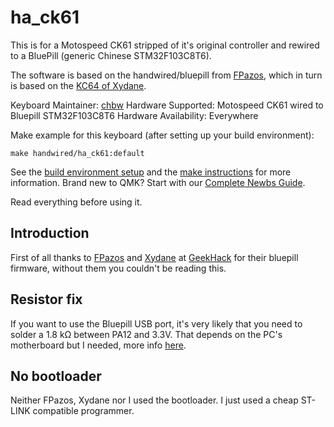 
# ha_ck61

This is for a Motospeed CK61 stripped of it's original controller and rewired to a BluePill (generic Chinese STM32F103C8T6).

The software is based on the handwired/bluepill from [FPazos](https://github.com/fpazos), which in turn is based on the [KC64 of Xydane](https://github.com/Xydane/qmk_firmware).

Keyboard Maintainer: [chbw](https://github.com/chbw)
Hardware Supported: Motospeed CK61 wired to Bluepill STM32F103C8T6
Hardware Availability: Everywhere

Make example for this keyboard (after setting up your build environment):

    make handwired/ha_ck61:default

See the [build environment setup](https://docs.qmk.fm/#/getting_started_build_tools) and the [make instructions](https://docs.qmk.fm/#/getting_started_make_guide) for more information. Brand new to QMK? Start with our [Complete Newbs Guide](https://docs.qmk.fm/#/newbs).

Read everything before using it.

## Introduction

First of all thanks to [FPazos](https://github.com/fpazos) and [Xydane](https://github.com/Xydane) at [GeekHack](https://geekhack.org/) for their bluepill firmware, without them you couldn't be reading this.

## Resistor fix

If you want to use the Bluepill USB port, it's very likely that you need to solder a 1.8 kΩ between PA12 and 3.3V. That depends on the PC's motherboard but I needed, more info [here](https://wiki.stm32duino.com/index.php?title=Blue_Pill).

## No bootloader

Neither FPazos, Xydane nor I used the bootloader. I just used a cheap ST-LINK compatible programmer.

